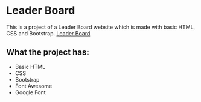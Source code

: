 # Leader Board

This is a project of a Leader Board website which is made with basic HTML, CSS and Bootstrap.
 [Leader Board](https://abdullahhosenakash.github.io/leader-board-css3/)


## What the project has:

* Basic HTML
* CSS
* Bootstrap
* Font Awesome
* Google Font